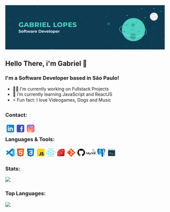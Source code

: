 <img alt="banner" src="https://github.com/gabrielloppes/gabrielloppes/blob/master/assets/banner/Desktop%20-%201.png" />
<br />

## Hello There, i'm Gabriel 👋

### I'm a Software Developer based in São Paulo!

- 👨‍💻 I'm currently working on Fullstack Projects
-  🌱 I’m currently learning JavaScript and ReactJS
- ⚡ Fun fact: I love Videogames, Dogs and Music

### Contact:

[<img align="left" alt="Linkedin Icon" width="32px" src="https://github.com/gabrielloppes/gabrielloppes/blob/master/assets/icons/icons8-linkedin-48-colo.png" />][linkedin]

[<img align="left" alt="Facebook Icon" width="32px" src="https://github.com/gabrielloppes/gabrielloppes/blob/master/assets/icons/icons8-facebook-48.png" />][facebook]

[<img align="left" alt="Instagram Icon" width="32px" src="https://github.com/gabrielloppes/gabrielloppes/blob/master/assets/icons/icons8-instagram-48.png" />][instagram]

<br />

### Languages & Tools:

[<img align="left" alt="VSCode Icon" width="32px" src="https://github.com/gabrielloppes/gabrielloppes/blob/master/assets/languages-icons/icons8-visual-studio-code-2019-48.png" />][github]

[<img align="left" alt="HTML5 Icon" width="32px" src="https://github.com/gabrielloppes/gabrielloppes/blob/master/assets/languages-icons/icons8-html-5-48.png" />][github]

[<img align="left" alt="CSS3 Icon" width="32px" src="https://github.com/gabrielloppes/gabrielloppes/blob/master/assets/languages-icons/icons8-css3-48.png" />][github]

[<img align="left" alt="Javascript Icon" width="32px" src="https://github.com/gabrielloppes/gabrielloppes/blob/master/assets/languages-icons/icons8-javascript-48.png" />][github]

[<img align="left" alt="React Icon" width="32px" src="https://github.com/gabrielloppes/gabrielloppes/blob/master/assets/languages-icons/icons8-react-native-48.png" />][github]

[<img align="left" alt="Ruby Icon" width="32px" src="https://github.com/gabrielloppes/gabrielloppes/blob/master/assets/languages-icons/icons8-ruby-programming-language-48.png" />][github]

[<img align="left" alt="Git Icon" width="32px" src="https://github.com/gabrielloppes/gabrielloppes/blob/master/assets/languages-icons/icons8-git-48.png" />][github]

[<img align="left" alt="Github Icon" width="32px" src="https://github.com/gabrielloppes/gabrielloppes/blob/master/assets/languages-icons/icons8-github-32.png" />][github]

[<img align="left" alt="Mysql Icon" width="32px" src="https://github.com/gabrielloppes/gabrielloppes/blob/master/assets/languages-icons/icons8-mysql-logo-48.png" />][github]

[<img align="left" alt="PostgreSQL Icon" width="32px" src="https://github.com/gabrielloppes/gabrielloppes/blob/master/assets/languages-icons/icons8-postgresql-48.png" />][github]

[<img align="left" alt="Terminal Icon" width="32px" src="https://github.com/gabrielloppes/gabrielloppes/blob/master/assets/languages-icons/icons8-console-48.png" />][github]

<br />
<br />

### Stats:

<img src="https://github-readme-stats.gabrielloppes.vercel.app/api?username=gabrielloppes&show_icons=true&hide_border=false&count_private=true&include_all_commits=true&theme=buefy">

### Top Languages:

<img align="left" src="https://github-readme-stats.gabrielloppes.vercel.app/api/top-langs/?username=gabrielloppes&theme=buefy&layout=compact&hide=HTML">

[linkedin]: https://linkedin.com/in/gabriellopees
[facebook]: https://www.facebook.com/gabrielloppees/
[instagram]: https://www.instagram.com/eugabrielloppes/
[github]: https://www.github.com/gabriellopees
